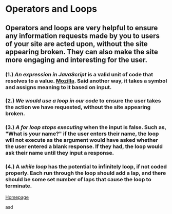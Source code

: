 # Operators and Loops

## Operators and loops are very helpful to ensure any information requests made by you to users of your site are acted upon, without the site appearing broken. They can also make the site more engaging and interesting for the user.

### (1.) *An expression in JavaScript* is a valid unit of code that resolves to a value. [Mozilla](https://developer.mozilla.org/en-US/docs/Web/JavaScript/Guide/Expressions_and_Operators). Said another way, it takes a symbol and assigns meaning to it based on input.

### (2.) *We would use a loop in our code* to ensure the user takes the action we have requested, without the site appearing broken.

### (3.) *A for loop stops executing* when the input is false. Such as, "What is your name?" if the user enters their name, the loop will not execute as the argument would have asked whether the user entered a blank response. If they had, the loop would ask their name until they input a response.

### (4.) A *while loop* has the potential to infinitely loop, if not coded properly. Each run through the loop should add a lap, and there should be some set number of laps that cause the loop to terminate.

[Homepage](https://halliwellb.github.io/reading-notes/)

asd
